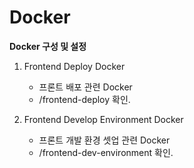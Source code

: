# Docker
**Docker 구성 및 설정**

1. Frontend Deploy Docker
    - 프론트 배포 관련 Docker
    - /frontend-deploy 확인.

2. Frontend Develop Environment Docker
    - 프론트 개발 환경 셋업 관련 Docker
    - /frontend-dev-environment 확인.
   
